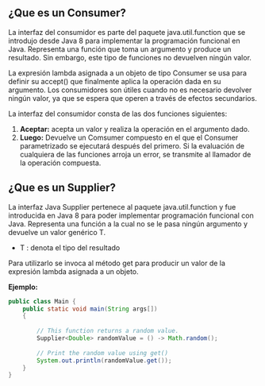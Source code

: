 ## ¿Que es un Consumer?

La interfaz del consumidor es parte del paquete java.util.function que se introdujo desde Java 8 para implementar la programación funcional en Java. Representa una función que toma un argumento y produce un resultado. Sin embargo, este tipo de funciones no devuelven ningún valor.

La expresión lambda asignada a un objeto de tipo Consumer se usa para definir su accept() que finalmente aplica la operación dada en su argumento. Los consumidores son útiles cuando no es necesario devolver ningún valor, ya que se espera que operen a través de efectos secundarios.

La interfaz del consumidor consta de las dos funciones siguientes:

1. **Aceptar:** acepta un valor y realiza la operación en el argumento dado.
2. **Luego:** Devuelve un Comsumer compuesto en el que el Consumer parametrizado se ejecutará después del primero. Si la evaluación de cualquiera de las funciones arroja un error, se transmite al llamador de la operación compuesta.


## ¿Que es un Supplier?

La interfaz Java Supplier pertenece al paquete java.util.function y fue introducida en Java 8 para poder implementar programación funcional con Java. Representa una función a la cual no se le pasa ningún argumento y devuelve un valor genérico T.
 * T : denota el tipo del resultado

Para utilizarlo se invoca al método get para producir un valor de la expresión lambda asignada a un objeto.

**Ejemplo:**
```java
public class Main {
    public static void main(String args[])
    {
  
        // This function returns a random value.
        Supplier<Double> randomValue = () -> Math.random();
  
        // Print the random value using get()
        System.out.println(randomValue.get());
    }
}
```

